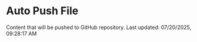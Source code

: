 # Auto Push File

Content that will be pushed to GitHub repository.
Last updated: 07/20/2025, 09:28:17 AM